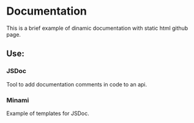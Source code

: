 # Documentation

This is a brief example of dinamic documentation with static html github page.

## Use:

### JSDoc

Tool to add documentation comments in code to an api.

### Minami

Example of templates for JSDoc.